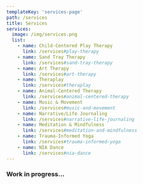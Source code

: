```yaml
---
templateKey: 'services-page'
path: /services
title: Services
services:
  image: /img/services.png
  list:
    - name: Child-Centered Play Therapy
      link: /services#play-therapy
    - name: Sand Tray Therapy
      link: /services#sand-tray-therapy
    - name: Art Therapy
      link: /services#art-therapy
    - name: Theraplay
      link: /services#theraplay
    - name: Animal-Centered Therapy
      link: /services#animal-centered-therapy
    - name: Music & Movement
      link: /services#music-and-movement
    - name: Narrative/Life Journaling
      link: /services#narrative-life-journaling
    - name: Meditation & Mindfulness
      link: /services#meditation-and-mindfulness
    - name: Trauma-Informed Yoga
      link: /services#trauma-informed-yoga
    - name: NIA Dance
      link: /services#nia-dance
---
```

### Work in progress...

